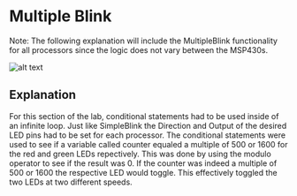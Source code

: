 # Multiple Blink
Note:  The following explanation will include the MultipleBlink functionality for all processors since the logic does not vary between the MSP430s.

![alt text](https://github.com/tomasu10/Embedded-Systems-Projects-/blob/master/IntrotoEmbedded-Lab2/Multiple%20Blink/Multiple%20Blink.gif)

## Explanation
For this section of the lab, conditional statements had to be used inside of an infinite loop. Just like SimpleBlink the Direction and 
Output of the desired LED pins had to be set for each processor. The conditional statements were
used to see if a variable called counter equaled a multiple of 500 or 1600 for the red and green LEDs repectively. This was done by using
the modulo operator to see if the result was 0. If the counter was indeed a multiple of 500 or 1600 the respective LED would toggle. This effectively toggled the two LEDs at two different speeds.
